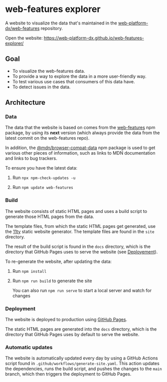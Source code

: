 # web-features explorer

A website to visualize the data that's maintained in the [web-platform-dx/web-features](https://github.com/web-platform-dx/web-features/) repository.

Open the website: https://web-platform-dx.github.io/web-features-explorer/

## Goal

* To visualize the web-features data.
* To provide a way to explore the data in a more user-friendly way.
* To test various use cases that consumers of this data have.
* To detect issues in the data.

## Architecture

### Data

The data that the website is based on comes from the [web-features](https://www.npmjs.com/package/web-features) npm package, by using its **next** version (which always provide the data from the latest commit on the web-features repo).

In addition, the [@mdn/browser-compat-data](https://www.npmjs.com/package/browser-compat-data) npm package is used to get various other pieces of information, such as links to MDN documentation and links to bug trackers.

To ensure you have the latest data:

1. Run `npx npm-check-updates -u`

1. Run `npm update web-features`

### Build

The website consists of static HTML pages and uses a build script to generate those HTML pages from the data.

The template files, from which the static HTML pages get generated, use the [11ty](https://www.11ty.dev/) static website generator. The template files are found in the `site` directory.

The result of the build script is found in the `docs` directory, which is the directory that GitHub Pages uses to serve the website (see [Deployement](#deployment)).

To re-generate the website, after updating the data:

1. Run `npm install`

1. Run `npm run build` to generate the site
   
   You can also run `npm run serve` to start a local server and watch for changes

### Deployment

The website is deployed to production using [GitHub Pages](https://pages.github.com/).

The static HTML pages are generated into the `docs` directory, which is the directory that GitHub Pages uses by default to serve the website.

### Automatic updates

The website is automatically updated every day by using a GitHub Actions script found in `.github/workflows/generate-site.yaml`. This action updates the dependencies, runs the build script, and pushes the changes to the `main` branch, which then triggers the deployment to GitHub Pages.
